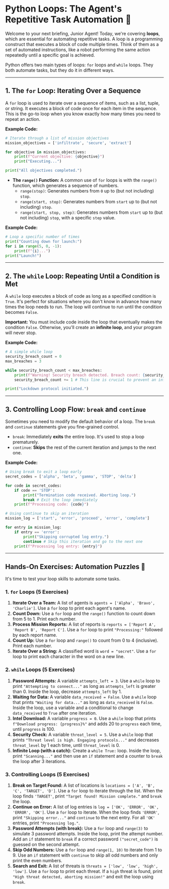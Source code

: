 # **Python Loops: The Agent's Repetitive Task Automation 🤖**

Welcome to your next briefing, Junior Agent\! Today, we're covering **loops**, which are essential for automating repetitive tasks. A loop is a programming construct that executes a block of code multiple times. Think of them as a set of automated instructions, like a robot performing the same action repeatedly until a specific goal is achieved.

Python offers two main types of loops: `for` loops and `while` loops. They both automate tasks, but they do it in different ways.

-----

## **1. The `for` Loop: Iterating Over a Sequence**

A `for` loop is used to iterate over a sequence of items, such as a list, tuple, or string. It executes a block of code once for each item in the sequence. This is the go-to loop when you know exactly how many times you need to repeat an action.

**Example Code:**

```python
# Iterate through a list of mission objectives
mission_objectives = ['infiltrate', 'secure', 'extract']

for objective in mission_objectives:
    print(f"Current objective: {objective}")
    print("Executing...")

print("All objectives completed.")
```

  - **The `range()` Function:** A common use of `for` loops is with the `range()` function, which generates a sequence of numbers.
      - `range(stop)`: Generates numbers from `0` up to (but not including) `stop`.
      - `range(start, stop)`: Generates numbers from `start` up to (but not including) `stop`.
      - `range(start, stop, step)`: Generates numbers from `start` up to (but not including) `stop`, with a specific `step` value.

**Example Code:**

```python
# Loop a specific number of times
print("Counting down for launch:")
for i in range(5, 0, -1):
    print(f"{i}...")
print("Launch!")
```

-----

## **2. The `while` Loop: Repeating Until a Condition is Met**

A `while` loop executes a block of code as long as a specified condition is `True`. It's perfect for situations where you don't know in advance how many times the loop needs to run. The loop will continue to run until the condition becomes `False`.

**Important:** You must include code inside the loop that eventually makes the condition `False`. Otherwise, you'll create an **infinite loop**, and your program will never stop.

**Example Code:**

```python
# A simple while loop
security_breach_count = 0
max_breaches = 3

while security_breach_count < max_breaches:
    print(f"Warning! Security breach detected. Breach count: {security_breach_count + 1}")
    security_breach_count += 1 # This line is crucial to prevent an infinite loop

print("Lockdown protocol initiated.")
```

-----

## **3. Controlling Loop Flow: `break` and `continue`**

Sometimes you need to modify the default behavior of a loop. The `break` and `continue` statements give you fine-grained control.

  - `break`: Immediately **exits** the entire loop. It's used to stop a loop prematurely.
  - `continue`: **Skips** the rest of the current iteration and jumps to the next one.

**Example Code:**

```python
# Using break to exit a loop early
secret_codes = ['alpha', 'beta', 'gamma', 'STOP', 'delta']

for code in secret_codes:
    if code == 'STOP':
        print("Termination code received. Aborting loop.")
        break # Exit the loop immediately
    print(f"Processing code: {code}")

# Using continue to skip an iteration
mission_log = ['start', 'error', 'proceed', 'error', 'complete']

for entry in mission_log:
    if entry == 'error':
        print("Skipping corrupted log entry.")
        continue # Skip this iteration and go to the next one
    print(f"Processing log entry: {entry}")
```

-----

## **Hands-On Exercises: Automation Puzzles 🧩**

It's time to test your loop skills to automate some tasks.

### **1. `for` Loops (5 Exercises)**

1.  **Iterate Over a Team:** A list of agents is `agents = ['Alpha', 'Bravo', 'Charlie']`. Use a `for` loop to print each agent's name.
2.  **Count Down:** Use a `for` loop and the `range()` function to count down from 5 to 1. Print each number.
3.  **Process Mission Reports:** A list of reports is `reports = ['Report A', 'Report B', 'Report C']`. Use a `for` loop to print `"Processing:"` followed by each report name.
4.  **Count Up:** Use a `for` loop and `range()` to count from 0 to 4 (inclusive). Print each number.
5.  **Iterate Over a String:** A classified word is `word = "secret"`. Use a `for` loop to print each character in the word on a new line.

### **2. `while` Loops (5 Exercises)**

1.  **Password Attempts:** A variable `attempts_left = 3`. Use a `while` loop to print `"Attempting to connect..."` as long as `attempts_left` is greater than 0. Inside the loop, decrease `attempts_left` by 1.
2.  **Waiting for Data:** A variable `data_received = False`. Use a `while` loop that prints `"Waiting for data..."` as long as `data_received` is `False`. Inside the loop, use a variable and a conditional to change `data_received` to `True` after one iteration.
3.  **Intel Download:** A variable `progress = 0`. Use a `while` loop that prints `f"Download progress: {progress}%"` and adds 20 to `progress` each time, until `progress` is 100.
4.  **Security Check:** A variable `threat_level = 5`. Use a `while` loop that prints `"Threat level is high. Engaging protocols..."` and decreases `threat_level` by 1 each time, until `threat_level` is 0.
5.  **Infinite Loop (with a catch):** Create a `while True:` loop. Inside the loop, print `"Scanning..."` and then use an `if` statement and a counter to `break` the loop after 3 iterations.

### **3. Controlling Loops (5 Exercises)**

1.  **Break on Target Found:** A list of locations is `locations = ['A', 'B', 'C', 'TARGET', 'D']`. Use a `for` loop to iterate through the list. When the loop finds `'TARGET'`, print `"Target found! Mission complete."` and `break` the loop.
2.  **Continue on Error:** A list of log entries is `log = ['OK', 'ERROR', 'OK', 'ERROR', 'OK']`. Use a `for` loop to iterate. When the loop finds `'ERROR'`, print `"Skipping error..."` and `continue` to the next entry. For all `'OK'` entries, print `"Processing log."`.
3.  **Password Attempts (with break):** Use a `for` loop and `range(3)` to simulate 3 password attempts. Inside the loop, print the attempt number. Add an `if` statement to `break` if a correct password `("secret_code")` is guessed on the second attempt.
4.  **Skip Odd Numbers:** Use a `for` loop and `range(1, 10)` to iterate from 1 to 9. Use an `if` statement with `continue` to skip all odd numbers and only print the even numbers.
5.  **Search and Exit:** A list of threats is `threats = ['low', 'low', 'high', 'low']`. Use a `for` loop to print each threat. If a `high` threat is found, print `"High threat detected, aborting mission!"` and exit the loop using `break`.



